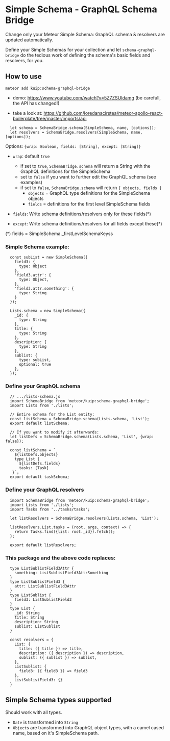 # Simple Schema - GraphQL Schema Bridge

Change only your Meteor Simple Schema: GraphQL schema & resolvers are updated automatically.

Define your Simple Schemas for your collection and let `schema-graphql-bridge` do the tedious work of defining the schema's basic fields and resolvers, for you.

## How to use

`meteor add kuip:schema-graphql-bridge`

- demo: https://www.youtube.com/watch?v=5Z7ZSUIdamg (be carefull, the API has changed!)

- take a look at: https://github.com/loredanacirstea/meteor-apollo-react-boilerplate/tree/master/imports/api

```
  let schema = SchemaBridge.schema(SimpleSchema, name, [options]);
  let resolvers = SchemaBridge.resolvers(SimpleSchema, name, [options]);

```

Options: `{wrap: Boolean, fields: [String], except: [String]}`

- `wrap`: default `true`
  - if set to `true`, `SchemaBridge.schema` will return a String with the GraphQL definitions for the SimpleSchema
  - set to `false` if you want to further edit the GraphQL schema (see examples)
  - if set to `false`, `SchemaBridge.schema` will return `{ objects, fields }`
      - `objects` = GraphQL type definitions for the SimpleSchema objects
      - `fields` = definitions for the first level SimpleSchema fields

- `fields`: Write schema definitions/resolvers only for these fields(*)

- `except`: Write schema definitions/resolvers for all fields except these(*)

(*) fields = SimpleSchema._firstLevelSchemaKeyss


### Simple Schema example:

```
  const subList = new SimpleSchema({
    field3: {
      type: Object
    },
    'field3.attr': {
      type: Object,
    },
    'field3.attr.something': {
      type: String
    }
  });

  Lists.schema = new SimpleSchema({
    _id: {
      type: String
    },
    title: { 
      type: String 
    },
    description: { 
      type: String 
    },
    sublist: {
      type: subList,
      optional: true
    },
  });

```

### Define your GraphQL schema

```
  // .../lists-schema.js
  import SchemaBridge from 'meteor/kuip:schema-graphql-bridge';
  import Lists from './lists';

  // Entire schema for the List entity:
  const listSchema = SchemaBridge.schema(Lists.schema, 'List');
  export default listSchema;

  // If you want to modify it afterwards:
  let listDefs = SchemaBridge.schema(Lists.schema, 'List', {wrap: false});

  const listSchema = `
    ${listDefs.objects}
    type List {
      ${listDefs.fields}
      tasks: [Task]
   }`;
  export default taskSchema;

```

### Define your GraphQL resolvers

```
  import SchemaBridge from 'meteor/kuip:schema-graphql-bridge';
  import Lists from './lists';
  import Tasks from '../tasks/tasks';

  let listResolvers = SchemaBridge.resolvers(Lists.schema, 'List');

  listResolvers.List.tasks = (root, args, context) => {
    return Tasks.find({list: root._id}).fetch();
  };

  export default listResolvers;
```

### This package and the above code replaces:

```
  type ListSublistField3Attr {
    something: ListSublistField3AttrSomething
  }
  type ListSublistField3 {
    attr: ListSublistField3Attr
  }
  type ListSublist {
    field3: ListSublistField3
  }
  type List {
    _id: String
    title: String 
    description: String 
    sublist: ListSublist
  }

```

```
  const resolvers = {
    List: {
      title: ({ title }) => title,
      description: ({ description }) => description,
      sublist: ({ sublist }) => sublist,
    },
    ListSublist: {
      field3: ({ field3 }) => field3
    },
    ListSublistField3: {}
  }
```

## Simple Schema types supported

Should work with all types.

- `Date` is transformed into `String`
- `Object`s are transformed into GraphQL object types, with a camel cased name, based on it's SimpleSchema path.

